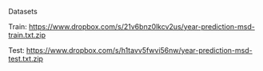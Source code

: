 Datasets

Train: https://www.dropbox.com/s/21v6bnz0lkcv2us/year-prediction-msd-train.txt.zip

Test:  https://www.dropbox.com/s/h1tavv5fwvi56nw/year-prediction-msd-test.txt.zip